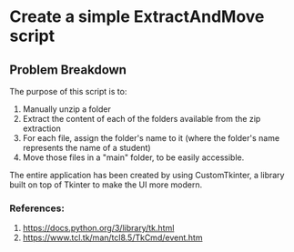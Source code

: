 # Create a simple ExtractAndMove script

## Problem Breakdown

The purpose of this script is to:

1. Manually unzip a folder
2. Extract the content of each of the folders available from the zip extraction
3. For each file, assign the folder's name to it (where the folder's name represents the name of a student)
4. Move those files in a "main" folder, to be easily accessible.

The entire application has been created by using CustomTkinter, a library built on top of Tkinter to make the UI more modern.

### References:

1. https://docs.python.org/3/library/tk.html
2. https://www.tcl.tk/man/tcl8.5/TkCmd/event.htm
